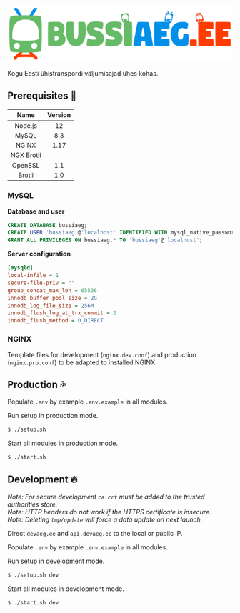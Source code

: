 ![Bussiaeg.ee logo](https://raw.githubusercontent.com/karlkoorna/bussiaeg/master/web/public/assets/logo-single.svg?sanitize=true)

Kogu Eesti ühistranspordi väljumisajad ühes kohas.

## Prerequisites 📄

|    Name    | Version |
| :--------: | :-----: |
|  Node.js   |   12    |
|   MySQL    |   8.3   |
|   NGINX    |  1.17   |
| NGX Brotli |         |
|  OpenSSL   |   1.1   |
|   Brotli   |   1.0   |

### MySQL

**Database and user**

```sql
CREATE DATABASE bussiaeg;
CREATE USER 'bussiaeg'@'localhost' IDENTIFIED WITH mysql_native_password BY 'pA$$w0rD';
GRANT ALL PRIVILEGES ON bussiaeg.* TO 'bussiaeg'@'localhost';
```

**Server configuration**

```ini
[mysqld]
local-infile = 1
secure-file-priv = ""
group_concat_max_len = 65536
innodb_buffer_pool_size = 2G
innodb_log_file_size = 256M
innodb_flush_log_at_trx_commit = 2
innodb_flush_method = O_DIRECT
```

### NGINX

Template files for development (`nginx.dev.conf`) and production (`nginx.pro.conf`) to be adapted to installed NGINX.

## Production 💦

Populate `.env` by example `.env.example` in all modules.

Run setup in production mode.

```bash
$ ./setup.sh
```

Start all modules in production mode.

```bash
$ ./start.sh
```

## Development 🔥

*Note: For secure development `ca.crt` must be added to the trusted authorities store.*\
*Note: HTTP headers do not work if the HTTPS certificate is insecure.*\
*Note: Deleting `tmp/update` will force a data update on next launch.*

Direct `devaeg.ee` and `api.devaeg.ee` to the local or public IP.

Populate `.env` by example `.env.example` in all modules.

Run setup in development mode.

```bash
$ ./setup.sh dev
```

Start all modules in development mode.

```bash
$ ./start.sh dev
```
